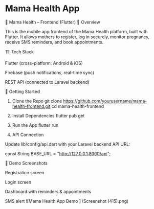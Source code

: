 # Mama Health App

📘 Mama Health – Frontend (Flutter)
🌸 Overview

This is the mobile app frontend of the Mama Health platform, built with Flutter.
It allows mothers to register, log in securely, monitor pregnancy, receive SMS reminders, and book appointments.

🏗️ Tech Stack

Flutter (cross-platform: Android & iOS)

Firebase (push notifications, real-time sync)

REST API (connected to Laravel backend)

🚀 Getting Started
1. Clone the Repo
git clone https://github.com/yourusername/mama-health-frontend.git
cd mama-health-frontend

2. Install Dependencies
flutter pub get

3. Run the App
flutter run

4. API Connection

Update lib/config/api.dart with your Laravel backend API URL:

const String BASE_URL = "http://127.0.0.1:8000/api";

📸 Demo Screenshots

Registration screen

Login screen

Dashboard with reminders & appointments

SMS alert
![Mama Health App Demo ] (Screenshot (415).png)



